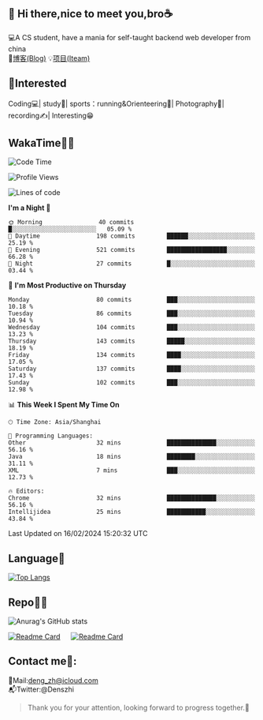 👋 Hi there,nice to meet you,bro☕
---
💻A CS student, have a mania for self-taught backend web developer from china   
📌[博客(Blog)](https://github.com/HealUP/MyBlog)
💡[项目(Iteam)](https://healup.github.io/)

 <!-- waka-box start -->
 <!-- waka-box end -->
 
🧲**Interested**
--
Coding💻| study📖| sports：running&Orienteering🏃‍| Photography📸| recording✍️| Interesting😁

WakaTime👨‍💻
---
<!--START_SECTION:waka-->
![Code Time](http://img.shields.io/badge/Code%20Time-652%20hrs%2039%20mins-blue)

![Profile Views](http://img.shields.io/badge/Profile%20Views-0-blue)

![Lines of code](https://img.shields.io/badge/From%20Hello%20World%20I%27ve%20Written-205.0%20thousand%20lines%20of%20code-blue)

**I'm a Night 🦉** 

```text
🌞 Morning                40 commits          █░░░░░░░░░░░░░░░░░░░░░░░░   05.09 % 
🌆 Daytime                198 commits         ██████░░░░░░░░░░░░░░░░░░░   25.19 % 
🌃 Evening                521 commits         █████████████████░░░░░░░░   66.28 % 
🌙 Night                  27 commits          █░░░░░░░░░░░░░░░░░░░░░░░░   03.44 % 
```
📅 **I'm Most Productive on Thursday** 

```text
Monday                   80 commits          ███░░░░░░░░░░░░░░░░░░░░░░   10.18 % 
Tuesday                  86 commits          ███░░░░░░░░░░░░░░░░░░░░░░   10.94 % 
Wednesday                104 commits         ███░░░░░░░░░░░░░░░░░░░░░░   13.23 % 
Thursday                 143 commits         █████░░░░░░░░░░░░░░░░░░░░   18.19 % 
Friday                   134 commits         ████░░░░░░░░░░░░░░░░░░░░░   17.05 % 
Saturday                 137 commits         ████░░░░░░░░░░░░░░░░░░░░░   17.43 % 
Sunday                   102 commits         ███░░░░░░░░░░░░░░░░░░░░░░   12.98 % 
```


📊 **This Week I Spent My Time On** 

```text
🕑︎ Time Zone: Asia/Shanghai

💬 Programming Languages: 
Other                    32 mins             ██████████████░░░░░░░░░░░   56.16 % 
Java                     18 mins             ████████░░░░░░░░░░░░░░░░░   31.11 % 
XML                      7 mins              ███░░░░░░░░░░░░░░░░░░░░░░   12.73 % 

🔥 Editors: 
Chrome                   32 mins             ██████████████░░░░░░░░░░░   56.16 % 
Intellijidea             25 mins             ███████████░░░░░░░░░░░░░░   43.84 % 
```


 Last Updated on 16/02/2024 15:20:32 UTC
<!--END_SECTION:waka-->

Language🚀
---
[![Top Langs](https://github-readme-stats.vercel.app/api/top-langs/?username=HealUP&layout=compact&hide_border=true)](https://github.com/HealUP)

Repo🧑‍💻
---
![Anurag's GitHub stats](https://github-readme-stats.vercel.app/api?username=HealUP&count_private=true&show_icons=true&theme=gruvbox&hide_border=true) 

[![Readme Card](https://github-readme-stats.vercel.app/api/pin/?username=HealUP&repo=InternetEy&theme=transparent)](https://github.com/HealUP/InternetEy) &emsp;
[![Readme Card](https://github-readme-stats.vercel.app/api/pin/?username=HealUP&repo=CampusExperience&theme=transparent)](https://github.com/HealUP/CampusExperience)


Contact me📱:
---
📮Mail:deng_zh@icloud.com  
📬Twitter:@Denszhi  

> Thank you for your attention, looking forward to progress together.🎉
